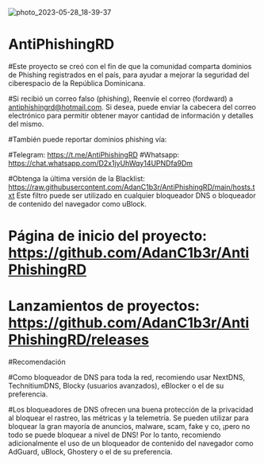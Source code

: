 ![photo_2023-05-28_18-39-37](https://github.com/AdanC1b3r/AntiPhishingRD/assets/58154779/e6b36f6e-f27d-44a4-a644-37f8d7286b9c)
# AntiPhishingRD
#Este proyecto se creó con el fin de que la comunidad comparta dominios de Phishing registrados en el país, para ayudar a mejorar la seguridad del ciberespacio de la República Dominicana.

#Si recibió un correo falso (phishing), Reenvíe el correo (fordward) a antiphishingrd@hotmail.com. Si desea, puede enviar la cabecera del correo electrónico para permitir obtener mayor cantidad de información y detalles del mismo.

#También puede reportar dominios phishing vía: 

#Telegram: https://t.me/AntiPhishingRD
#Whatsapp: https://chat.whatsapp.com/D2x1jyUhWqy14UPNDfa9Dm

#Obtenga la última versión de la Blacklist: https://raw.githubusercontent.com/AdanC1b3r/AntiPhishingRD/main/hosts.txt 
Este filtro puede ser utilizado en cualquier bloqueador DNS o bloqueador de contenido del navegador como uBlock.
# Página de inicio del proyecto: https://github.com/AdanC1b3r/AntiPhishingRD
# Lanzamientos de proyectos: https://github.com/AdanC1b3r/AntiPhishingRD/releases

#Recomendación

#Como bloqueador de DNS para toda la red, recomiendo usar NextDNS, TechnitiumDNS, Blocky (usuarios avanzados), eBlocker o el de su preferencia.

#Los bloqueadores de DNS ofrecen una buena protección de la privacidad al bloquear el rastreo, las métricas y la telemetría. Se pueden utilizar para bloquear la gran mayoría de anuncios, malware, scam, fake y co, ¡pero no todo se puede bloquear a nivel de DNS!
Por lo tanto, recomiendo adicionalmente el uso de un bloqueador de contenido del navegador como AdGuard, uBlock, Ghostery o el de su preferencia.
